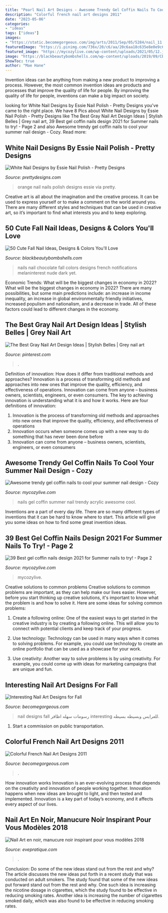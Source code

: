```yaml
---
title: "Pearl Nail Art Designs - Awesome Trendy Gel Coffin Nails To Cool Your Summer Nail Design"
description: "Colorful french nail art designs 2011"
date: "2023-05-06"
categories:
- "ideas"
tags: ["ideas"]
images:
- "https://static.becomegorgeous.com/img/arts/2011/Sep/05/5284/nail_11.jpg"
featuredImage: "https://i.pinimg.com/736x/20/c6/aa/20c6aa18c635e8e0e9c62d5689fbbf8f.jpg"
featured_image: "https://mycozylive.com/wp-content/uploads/2021/05/12.jpg"
image: "https://blackbeautybombshells.com/wp-content/uploads/2019/09/CB08009A-8793-4C26-B51D-DD29F4569AFD.jpeg"
ShowToc: true
author: "Mae Hane"
---
```



Invention ideas can be anything from making a new product to improving a process. However, the most common invention ideas are products and processes that improve the quality of life for people. By improving the quality of life for people, inventions can make a big impact on society.

	

		
looking for White Nail Designs by Essie Nail Polish - Pretty Designs you've came to the right place. We have 8 Pics about White Nail Designs by Essie Nail Polish - Pretty Designs like The Best Gray Nail Art Design Ideas | Stylish Belles | Grey nail art, 39 Best gel coffin nails design 2021 for Summer nails to try! - Page 2 and also Awesome trendy gel coffin nails to cool your summer nail design - Cozy. Read more:
		
    
## White Nail Designs By Essie Nail Polish - Pretty Designs

<img loading=lazy src="http://www.prettydesigns.com/wp-content/uploads/2014/04/White-and-Orange-Nails.jpg" onerror="this.onerror=null;this.src='https://tse4.mm.bing.net/th?id=OIP.4SX9u75DHDmoZazfIUWFbAHaLD&amp;pid=15.1';" alt="White Nail Designs by Essie Nail Polish - Pretty Designs">

_Source: prettydesigns.com_

>orange nail nails polish designs essie via pretty. 

	

Creative art is all about the imagination and the creative process. It can be used to express yourself or to make a comment on the world around you. There are many different styles and techniques that can be used in creative art, so it’s important to find what interests you and to keep exploring.

    
## 50 Cute Fall Nail Ideas, Designs &amp; Colors You&#039;ll Love

<img loading=lazy src="https://blackbeautybombshells.com/wp-content/uploads/2019/09/CB08009A-8793-4C26-B51D-DD29F4569AFD.jpeg" onerror="this.onerror=null;this.src='https://tse4.mm.bing.net/th?id=OIP.egeRSE281mbcpNFRQrc9wAHaJM&amp;pid=15.1';" alt="50 Cute Fall Nail Ideas, Designs &amp; Colors You&#039;ll Love">

_Source: blackbeautybombshells.com_

>nails nail chocolate fall colors designs french notifications melaninterest nude dark yet. 

	

Economic Trends: What will be the biggest changes in economy in 2022?
What will be the biggest changes in economy in 2022? There are many possibilities, but some main predictions include: an increase in income inequality, an increase in global environmentally friendly initiatives, increased populism and nationalism, and a decrease in trade. All of these factors could lead to different changes in the economy.

    
## The Best Gray Nail Art Design Ideas | Stylish Belles | Grey Nail Art

<img loading=lazy src="https://i.pinimg.com/736x/20/c6/aa/20c6aa18c635e8e0e9c62d5689fbbf8f.jpg" onerror="this.onerror=null;this.src='https://tse4.mm.bing.net/th?id=OIP.ChG7o0jw73Ej_zmqxmHAsQHaJ3&amp;pid=15.1';" alt="The Best Gray Nail Art Design Ideas | Stylish Belles | Grey nail art">

_Source: pinterest.com_

>. 

	

Definition of innovation: How does it differ from traditional methods and approaches?
Innovation is a process of transforming old methods and approaches into new ones that improve the quality, efficiency, and effectiveness of operations. Innovation can come from anyone – business owners, scientists, engineers, or even consumers. The key to achieving innovation is understanding what it is and how it works. Here are four definitions of innovation: 
1. Innovation is the process of transforming old methods and approaches into new ones that improve the quality, efficiency, and effectiveness of operations 
2. Innovation occurs when someone comes up with a new way to do something that has never been done before 
3. Innovation can come from anyone – business owners, scientists, engineers, or even consumers 

    
## Awesome Trendy Gel Coffin Nails To Cool Your Summer Nail Design - Cozy

<img loading=lazy src="https://mycozylive.com/wp-content/uploads/2020/08/19-1.jpg" onerror="this.onerror=null;this.src='https://tse4.mm.bing.net/th?id=OIP.O1-MF1qD2LScq-a6XvzrOQHaKS&amp;pid=15.1';" alt="Awesome trendy gel coffin nails to cool your summer nail design - Cozy">

_Source: mycozylive.com_

>nails gel coffin summer nail trendy acrylic awesome cool. 

	

Inventions are a part of every day life. There are so many different types of inventions that it can be hard to know where to start. This article will give you some ideas on how to find some great invention ideas.

    
## 39 Best Gel Coffin Nails Design 2021 For Summer Nails To Try! - Page 2

<img loading=lazy src="https://mycozylive.com/wp-content/uploads/2021/05/12.jpg" onerror="this.onerror=null;this.src='https://tse2.mm.bing.net/th?id=OIP.aYT8z1U_pHWvvykSpNj3rgHaLH&amp;pid=15.1';" alt="39 Best gel coffin nails design 2021 for Summer nails to try! - Page 2">

_Source: mycozylive.com_

>mycozylive. 

	

Creative solutions to common problems
Creative solutions to common problems are important, as they can help make our lives easier. However, before you start thinking up creative solutions, it's important to know what the problem is and how to solve it. Here are some ideas for solving common problems:
1. Create a following online: One of the easiest ways to get started in the creative industry is by creating a following online. This will allow you to connect with potential clients and keep track of your progress.

2. Use technology: Technology can be used in many ways when it comes to solving problems. For example, you could use technology to create an online portfolio that can be used as a showcase for your work.

3. Use creativity: Another way to solve problems is by using creativity. For example, you could come up with ideas for marketing campaigns that are unique and fun.

    
## Interesting Nail Art Designs For Fall

<img loading=lazy src="https://static.becomegorgeous.com/img/arts/2011/Sep/05/5284/nail_11.jpg" onerror="this.onerror=null;this.src='https://tse1.mm.bing.net/th?id=OIP._-Z-dH8CGmh99bcEHTSRmgHaLF&amp;pid=15.1';" alt="Interesting Nail Art Designs for Fall">

_Source: becomegorgeous.com_

>nail designs fall رسومات سهله اظافر interesting للعرايس وبسيطه بسيطه. 

	

1) Start a commission on public transportation.

    
## Colorful French Nail Art Designs 2011

<img loading=lazy src="https://static.becomegorgeous.com/img/arts/2011/Feb/11/3803/nail_art_purple.jpg" onerror="this.onerror=null;this.src='https://tse2.mm.bing.net/th?id=OIP._wtyHR2iVogIq24vmYN6YAHaJ5&amp;pid=15.1';" alt="Colorful French Nail Art Designs 2011">

_Source: becomegorgeous.com_

>. 

	

How innovation works
Innovation is an ever-evolving process that depends on the creativity and innovation of people working together. Innovation happens when new ideas are brought to light, and then tested and implemented. Innovation is a key part of today’s economy, and it affects every aspect of our lives.

    
## Nail Art En Noir, Manucure Noir Inspirant Pour Vous Modèles 2018

<img loading=lazy src="https://evepratique.com/wp-content/uploads/2018/09/manucur-9.jpg" onerror="this.onerror=null;this.src='https://tse3.mm.bing.net/th?id=OIP.MCfeWVof3mVV6h9RfGgkvgHaJQ&amp;pid=15.1';" alt="Nail Art en noir, manucure noir inspirant pour vous modèles 2018">

_Source: evepratique.com_

>. 

	

Conclusion: Do some of the new ideas stand out from the rest and why?
The article discusses the new ideas put forth in a recent study that was conducted on adult smokers. The study found that some of the new ideas put forward stand out from the rest and why. One such idea is increasing the nicotine dosage in cigarettes, which the study found to be effective in reducing smoking rates. Another idea is increasing the number of cigarettes smoked daily, which was also found to be effective in reducing smoking rates.

